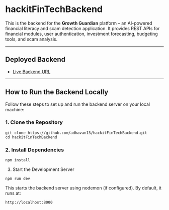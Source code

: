 # hackitFinTechBackend

This is the backend for the **Growth Guardian** platform – an AI-powered financial literacy and scam detection application. It provides REST APIs for financial modules, user authentication, investment forecasting, budgeting tools, and scam analysis.

---

## Deployed Backend

- [Live Backend URL](https://hackit-fin-tech-backend.vercel.app)

---

## How to Run the Backend Locally

Follow these steps to set up and run the backend server on your local machine:

### **1. Clone the Repository**
```
git clone https://github.com/adhavan13/hackitFinTechBackend.git
cd hackitFinTechBackend
```
### **2. Install Dependencies**
```
npm install
```
3. Start the Development Server
```
npm run dev
```
This starts the backend server using nodemon (if configured). By default, it runs at:
```
http://localhost:8000
```

